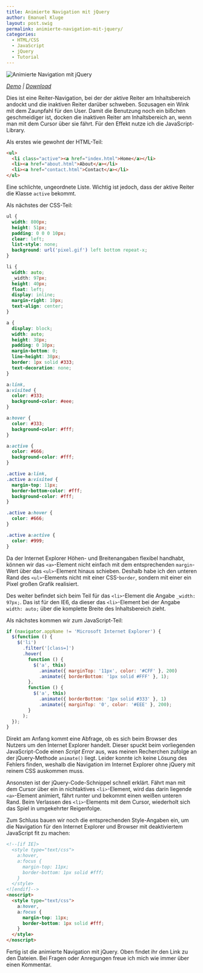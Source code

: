 ```yaml
---
title: Animierte Navigation mit jQuery
author: Emanuel Kluge
layout: post.swig
permalink: animierte-navigation-mit-jquery/
categories:
  - HTML/CSS
  - JavaScript
  - jQuery
  - Tutorial
---
```


<noscript data-src="/archive/wp-content/uploads/2009/07/animierte-navigation-mit-jquery.png" data-alt="Animierte Navigation mit jQuery">
<img src="/archive/wp-content/uploads/2009/07/animierte-navigation-mit-jquery.png" alt="Animierte Navigation mit jQuery">
</noscript>

_[Demo][demo] | [Download][download]_

Dies ist eine Reiter-Navigation, bei der der aktive Reiter am Inhaltsbereich andockt und die inaktiven Reiter darüber schweben. Sozusagen ein Wink mit dem Zaunpfahl für den User. Damit die Benutzung noch ein bißchen geschmeidiger ist, docken die inaktiven Reiter am Inhaltsbereich an, wenn man mit dem Cursor über sie fährt. Für den Effekt nutze ich die JavaScript-Library.

Als erstes wie gewohnt der HTML-Teil:

```html
<ul>
  <li class="active"><a href="index.html">Home</a></li>
  <li><a href="about.html">About</a></li>
  <li><a href="contact.html">Contact</a></li>
</ul>
```

Eine schlichte, ungeordnete Liste. Wichtig ist jedoch, dass der aktive Reiter die Klasse `active` bekommt.

Als nächstes der CSS-Teil:

```css
ul {
  width: 800px;
  height: 51px;
  padding: 0 0 0 10px;
  clear: left;
  list-style: none;
  background: url('pixel.gif') left bottom repeat-x;
}

li {
  width: auto;
  _width: 97px;
  height: 40px;
  float: left;
  display: inline;
  margin-right: 10px;
  text-align: center;
}

a {
  display: block;
  width: auto;
  height: 38px;
  padding: 0 10px;
  margin-bottom: 0;
  line-height: 38px;
  border: 1px solid #333;
  text-decoration: none;
}

a:link,
a:visited {
  color: #333;
  background-color: #eee;
}

a:hover {
  color: #333;
  background-color: #fff;
}

a:active {
  color: #666;
  background-color: #fff;
}

.active a:link,
.active a:visited {
  margin-top: 11px;
  border-bottom-color: #fff;
  background-color: #fff;
}

.active a:hover {
  color: #666;
}

.active a:active {
  color: #999;
}
```

Da der Internet Explorer Höhen- und Breitenangaben flexibel handhabt, können wir das `<a>`-Element nicht einfach mit dem entsprechenden `margin`-Wert über das `<ul>`-Element hinaus schieben. Deshalb habe ich den unteren Rand des `<ul>`-Elements nicht mit einer CSS-`border`, sondern mit einer ein Pixel großen Grafik realisiert.

Des weiter befindet sich beim Teil für das `<li>`-Element die Angabe `_width: 97px;`. Das ist für den IE6, da dieser das `<li>`-Element bei der Angabe `width: auto;` über die komplette Breite des Inhaltsbereich zieht.

Als nächstes kommen wir zum JavaScript-Teil:

```javascript
if (navigator.appName != 'Microsoft Internet Explorer') {
  $(function () {
    $('li')
      .filter('[class=]')
      .hover(
        function () {
          $('a', this)
            .animate({ marginTop: '11px', color: '#CFF' }, 200)
            .animate({ borderBottom: '1px solid #FFF' }, 1);
        },
        function () {
          $('a', this)
            .animate({ borderBottom: '1px solid #333' }, 1)
            .animate({ marginTop: '0', color: '#EEE' }, 200);
        }
      );
  });
}
```

Direkt am Anfang kommt eine Abfrage, ob es sich beim Browser des Nutzers um den Internet Explorer handelt. Dieser spuckt beim vorliegenden JavaScript-Code einen _Script Error_ aus, was meinen Recherchen zufolge an der jQuery-Methode `animate()` liegt. Leider konnte ich keine Lösung des Fehlers finden, weshalb die Navigation im Internet Explorer ohne jQuery mit reinem CSS auskommen muss.

Ansonsten ist der jQuery-Code-Schnippel schnell erklärt. Fährt man mit dem Cursor über ein in nichtaktives `<li>`-Element, wird das darin liegende `<a>`-Element animiert, fährt runter und bekommt einen weißen unteren Rand. Beim Verlassen des `<li>`-Elements mit dem Cursor, wiederholt sich das Spiel in umgekehrter Reigenfolge.

Zum Schluss bauen wir noch die entsprechenden Style-Angaben ein, um die Navigation für den Internet Explorer und Browser mit deaktiviertem JavaScript fit zu machen:

```html
<!--[if IE]>
  <style type="text/css">
    a:hover,
    a:focus {
      margin-top: 11px;
      border-bottom: 1px solid #fff;
    }
  </style>
<![endif]-->
<noscript>
  <style type="text/css">
    a:hover,
    a:focus {
      margin-top: 11px;
      border-bottom: 1px solid #fff;
    }
  </style>
</noscript>
```

Fertig ist die animierte Navigation mit jQuery. Oben findet ihr den Link zu den Dateien. Bei Fragen oder Anregungen freue ich mich wie immer über einen Kommentar.

[demo]: http://www.emanuel-kluge.de/demo/animierte-navigation-mit-jquery/
[download]: /archive/wp-content/uploads/2009/07/animierte-navigation-mit-jquery.zip
